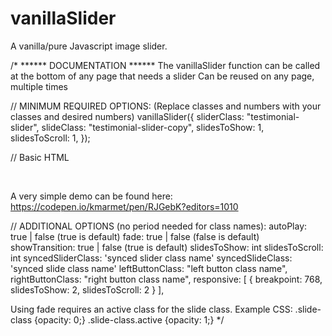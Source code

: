 # vanillaSlider
A vanilla/pure Javascript image slider.

/*
 ****** DOCUMENTATION ******
 The vanillaSlider function can be called at the bottom of any page that needs a slider
 Can be reused on any page, multiple times

 // MINIMUM REQUIRED OPTIONS:
 (Replace classes and numbers with your classes and desired numbers)
 vanillaSlider({
 sliderClass:        "testimonial-slider",
 slideClass:         "testimonial-slider-copy",
 slidesToShow:       1,
 slidesToScroll:     1,
 });

 // Basic HTML
 <div class="slider-class">
 <div class="wrapper">
 <img src="" alt="" class="slide-class">
 <img src="" alt="" class="slide-class">
 </div>
 </div>

 A very simple demo can be found here: https://codepen.io/kmarmet/pen/RJGebK?editors=1010

 // ADDITIONAL OPTIONS (no period needed for class names):
 autoPlay: true | false (true is default)
 fade: true | false (false is default)
 showTransition: true | false (true is default)
 slidesToShow: int
 slidesToScroll: int
 syncedSliderClass: 'synced slider class name'
 syncedSlideClass: 'synced slide class name'
 leftButtonClass:  "left button class name",
 rightButtonClass: "right button class name",
 responsive:       [
 {
 breakpoint:     768,
 slidesToShow:   2,
 slidesToScroll: 2
 }
 ],

 Using fade requires an active class for the slide class.
 Example CSS:
 .slide-class {opacity: 0;}
 .slide-class.active {opacity: 1;}
 */
